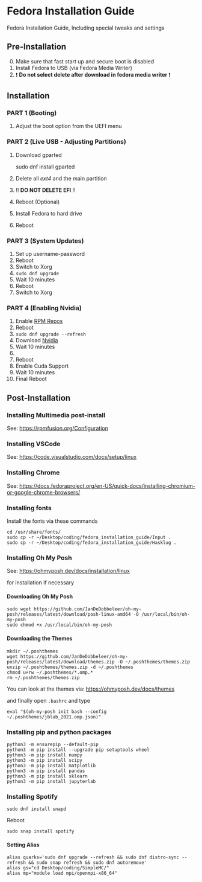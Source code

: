 # Fedora Installation Guide

Fedora Installation Guide, Including special tweaks and settings

## Pre-Installation

0) Make sure that fast start up and secure boot is disabled
1) Install Fedora to USB (via Fedora Media Writer)
2) :exclamation: **Do not select delete after download in fedora media writer** :exclamation:

## Installation

### PART 1 (Booting)

1) Adjust the boot option from the UEFI menu

### PART 2 (Live USB - Adjusting Partitions)

1) Download gparted

    sudo dnf install gparted

2) Delete all *ext4* and the main partition
3) :bangbang: **DO NOT DELETE EFI** :bangbang:
4) Reboot (Optional)
5) Install Fedora to hard drive
6) Reboot

### PART 3 (System Updates)

1) Set up username-password
2) Reboot
3) Switch to Xorg
4) `sudo dnf upgrade`
5) Wait 10 minutes
6) Reboot
7) Switch to Xorg

### PART 4 (Enabling Nvidia)

1) Enable [RPM Repos](https://rpmfusion.org/Configuration)
2) Reboot
3) `sudo dnf upgrade --refresh`
4) Download [Nvidia](https://rpmfusion.org/Howto/NVIDIA)
5) Wait 10 minutes
6) 
7) Reboot
8) Enable Cuda Support
9) Wait 10 minutes
10) Final Reboot

## Post-Installation

### Installing Multimedia post-install

See: <https://rpmfusion.org/Configuration>

### Installing VSCode

See: <https://code.visualstudio.com/docs/setup/linux>

### Installing Chrome

See: <https://docs.fedoraproject.org/en-US/quick-docs/installing-chromium-or-google-chrome-browsers/>

### Installing fonts

Install the fonts via these commands

    cd /usr/share/fonts/
    sudo cp -r ~/Desktop/coding/fedora_installation_guide/Input .
    sudo cp -r ~/Desktop/coding/fedora_installation_guide/Hasklug .

### Installing Oh My Posh

See: <https://ohmyposh.dev/docs/installation/linux>

for installation if necessary

#### Downloading Oh My Posh

    sudo wget https://github.com/JanDeDobbeleer/oh-my-posh/releases/latest/download/posh-linux-amd64 -O /usr/local/bin/oh-my-posh
    sudo chmod +x /usr/local/bin/oh-my-posh

#### Downloading the Themes

    mkdir ~/.poshthemes
    wget https://github.com/JanDeDobbeleer/oh-my-posh/releases/latest/download/themes.zip -O ~/.poshthemes/themes.zip
    unzip ~/.poshthemes/themes.zip -d ~/.poshthemes
    chmod u+rw ~/.poshthemes/*.omp.*
    rm ~/.poshthemes/themes.zip

You can look at the themes via: <https://ohmyposh.dev/docs/themes>

and finally open `.bashrc` and type

    eval "$(oh-my-posh init bash --config ~/.poshthemes/jblab_2021.omp.json)"

### Installing pip and python packages

    python3 -m ensurepip --default-pip
    python3 -m pip install --upgrade pip setuptools wheel
    python3 -m pip install numpy
    python3 -m pip install scipy
    python3 -m pip install matplotlib
    python3 -m pip install pandas
    python3 -m pip install sklearn
    python3 -m pip install jupyterlab

### Installing Spotify

    sudo dnf install snapd

Reboot

    sudo snap install spotify

#### Setting Alias

    alias quarks='sudo dnf upgrade --refresh && sudo dnf distro-sync --refresh && sudo snap refresh && sudo dnf autoremove'
    alias gs="cd Desktop/coding/SimpleMC/"
    alias mp="module load mpi/openmpi-x86_64"
